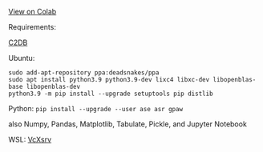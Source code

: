 [View on Colab](https://colab.research.google.com/github/mayhd3/DIPC/blob/master/topinsulators.ipynb)

Requirements:

[C2DB](https://cmr.fysik.dtu.dk/c2db/c2db.html)

Ubuntu:
```
sudo add-apt-repository ppa:deadsnakes/ppa
sudo apt install python3.9 python3.9-dev lixc4 libxc-dev libopenblas-base libopenblas-dev
python3.9 -m pip install --upgrade setuptools pip distlib
```

Python:
`pip install --upgrade --user ase asr gpaw`

also Numpy, Pandas, Matplotlib, Tabulate, Pickle, and Jupyter Notebook

WSL:
[VcXsrv](https://sourceforge.net/projects/vcxsrv/files/latest/download)
